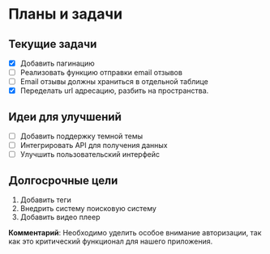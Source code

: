 # Планы и задачи

## Текущие задачи
- [x] Добавить пагинацию
- [ ] Реализовать функцию отправки email отзывов
- [ ] Email отзывы должны храниться в отдельной таблице
- [x] Переделать url адресацию, разбить на пространства.

## Идеи для улучшений
- [ ] Добавить поддержку темной темы
- [ ] Интегрировать API для получения данных
- [ ] Улучшить пользовательский интерфейс

## Долгосрочные цели
1. Добавить теги
2. Внедрить систему поисковую систему
3. Добавить видео плеер

**Комментарий**: Необходимо уделить особое внимание авторизации, так как это критический функционал для нашего приложения.
